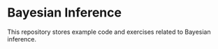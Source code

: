 # Bayesian Inference

This repository stores example code and exercises related to Bayesian inference.
